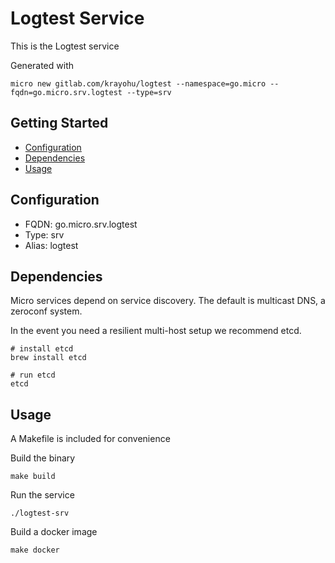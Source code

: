 # Logtest Service

This is the Logtest service

Generated with

```
micro new gitlab.com/krayohu/logtest --namespace=go.micro --fqdn=go.micro.srv.logtest --type=srv
```

## Getting Started

- [Configuration](#configuration)
- [Dependencies](#dependencies)
- [Usage](#usage)

## Configuration

- FQDN: go.micro.srv.logtest
- Type: srv
- Alias: logtest

## Dependencies

Micro services depend on service discovery. The default is multicast DNS, a zeroconf system.

In the event you need a resilient multi-host setup we recommend etcd.

```
# install etcd
brew install etcd

# run etcd
etcd
```

## Usage

A Makefile is included for convenience

Build the binary

```
make build
```

Run the service
```
./logtest-srv
```

Build a docker image
```
make docker
```
